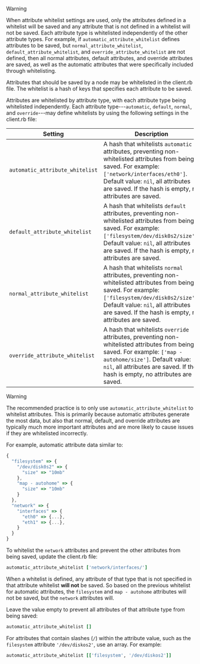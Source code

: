 <div class="admonition-warning"><p class="admonition-warning-title">Warning</p><div class="admonition-warning-text">

When attribute whitelist settings are used, only the attributes defined in a whitelist will be saved and any attribute that is not defined in a whitelist will not be saved. Each attribute type is whitelisted independently of the other attribute types. For example, if `automatic_attribute_whitelist` defines attributes to be saved, but `normal_attribute_whitelist`, `default_attribute_whitelist`, and
`override_attribute_whitelist` are not defined, then all normal attributes, default attributes, and override attributes are saved, as well as the automatic attributes that were specifically included through whitelisting.

</div></div>

Attributes that should be saved by a node may be whitelisted in the client.rb file. The whitelist is a hash of keys that specifies each attribute to be saved.

Attributes are whitelisted by attribute type, with each attribute type being whitelisted independently. Each attribute type---`automatic`, `default`, `normal`, and `override`---may define whitelists by using the following settings in the client.rb file:

<table>
<colgroup>
<col style="width: 40%" />
<col style="width: 60%" />
</colgroup>
<thead>
<tr class="header">
<th>Setting</th>
<th>Description</th>
</tr>
</thead>
<tbody>
<tr class="odd">
<td><code>automatic_attribute_whitelist</code></td>
<td>A hash that whitelists <code>automatic</code> attributes, preventing non-whitelisted attributes from being saved. For example: <code>['network/interfaces/eth0']</code>. Default value: <code>nil</code>, all attributes are saved. If the hash is empty, no attributes are saved.</td>
</tr>
<tr class="even">
<td><code>default_attribute_whitelist</code></td>
<td>A hash that whitelists <code>default</code> attributes, preventing non-whitelisted attributes from being saved. For example: <code>['filesystem/dev/disk0s2/size']</code>. Default value: <code>nil</code>, all attributes are saved. If the hash is empty, no attributes are saved.</td>
</tr>
<tr class="odd">
<td><code>normal_attribute_whitelist</code></td>
<td>A hash that whitelists <code>normal</code> attributes, preventing non-whitelisted attributes from being saved. For example: <code>['filesystem/dev/disk0s2/size']</code>. Default value: <code>nil</code>, all attributes are saved. If the hash is empty, no attributes are saved.</td>
</tr>
<tr class="even">
<td><code>override_attribute_whitelist</code></td>
<td>A hash that whitelists <code>override</code> attributes, preventing non-whitelisted attributes from being saved. For example: <code>['map - autohome/size']</code>. Default value: <code>nil</code>, all attributes are saved. If the hash is empty, no attributes are saved.</td>
</tr>
</tbody>
</table>

<div class="admonition-warning">

<p class="admonition-warning-title">Warning</p>

<div class="admonition-warning-text">

The recommended practice is to only use `automatic_attribute_whitelist` to whitelist attributes. This is primarily because automatic attributes generate the most data, but also that normal, default, and override attributes are typically much more important attributes and are more likely to cause issues if they are whitelisted incorrectly.



</div>

</div>

For example, automatic attribute data similar to:

```javascript
{
  "filesystem" => {
    "/dev/disk0s2" => {
      "size" => "10mb"
    },
    "map - autohome" => {
      "size" => "10mb"
    }
  },
  "network" => {
    "interfaces" => {
      "eth0" => {...},
      "eth1" => {...},
    }
  }
}
```

To whitelist the `network` attributes and prevent the other attributes from being saved, update the client.rb file:

```ruby
automatic_attribute_whitelist ['network/interfaces/']
```

When a whitelist is defined, any attribute of that type that is not specified in that attribute whitelist **will not** be saved. So based on the previous whitelist for automatic attributes, the `filesystem` and `map - autohome` attributes will not be saved, but the `network` attributes will.

Leave the value empty to prevent all attributes of that attribute type from being saved:

```ruby
automatic_attribute_whitelist []
```

For attributes that contain slashes (`/`) within the attribute value, such as the `filesystem` attribute `'/dev/diskos2'`, use an array. For example:

```ruby
automatic_attribute_whitelist [['filesystem', '/dev/diskos2']]
```
